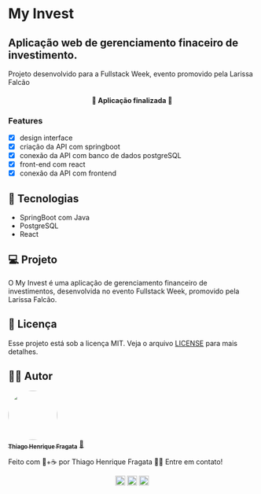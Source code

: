 # My Invest

## Aplicação web de gerenciamento finaceiro de investimento.

Projeto desenvolvido para a Fullstack Week, evento promovido pela Larissa Falcão

<h4 align="center"> 
 🚧 Aplicação finalizada 🚧
</h4>

### Features

- [x] design interface
- [x] criação da API com springboot
- [x] conexão da API com banco de dados postgreSQL
- [x] front-end com react
- [x] conexão da API com frontend

## 🚀 Tecnologias

- SpringBoot com Java
- PostgreSQL
- React

## 💻 Projeto

O My Invest é uma aplicação de gerenciamento financeiro de investimentos, desenvolvida no evento Fullstack Week, promovido pela Larissa Falcão.

## :memo: Licença

Esse projeto está sob a licença MIT. Veja o arquivo [LICENSE](LICENSE.md) para mais detalhes.

## 🐱‍👤 Autor

<a href="https://github.com/ThiagoFragata.png">
 <img style="border-radius: 50%;" src="https://github.com/ThiagoFragata.png" width="100px;" alt=""/>
 <br />
 <sub><b>Thiago Henrique Fragata</b></sub></a> <a href="https://app.rocketseat.com.br/me/thiago-fragata-6969" title="Thiago Henrique Fragata">🚀</a>

Feito com 🧡+☕ por Thiago Henrique Fragata 👋🏽 Entre em contato!

<p align="center">
<a href="https://www.linkedin.com/in/thiago-henrique-fragata-2603b5207/" target="blank"><img align="center" src="https://cdn.jsdelivr.net/npm/simple-icons@3.0.1/icons/linkedin.svg" alt="thiagofragata" height="20" width="20" /></a>
<a href="https://www.facebook.com/tfragata" target="blank"><img align="center" src="https://cdn.jsdelivr.net/npm/simple-icons@3.0.1/icons/facebook.svg" alt="thiagofragata" height="20" width="20" /></a>
<a href="https://www.instagram.com/_thiagofragata/" target="blank"><img align="center" src="https://cdn.jsdelivr.net/npm/simple-icons@3.0.1/icons/instagram.svg" alt="thiagofragata" height="20" width="20" /></a>
</p>
